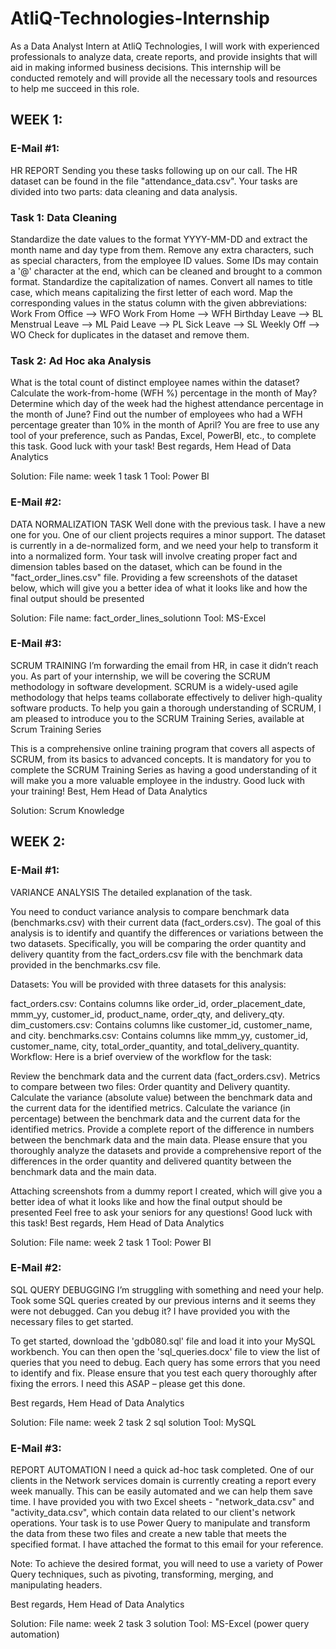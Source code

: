 # AtliQ-Technologies-Internship

As a Data Analyst Intern at AtliQ Technologies, I will work with experienced professionals to analyze data, create reports, and provide insights that will aid in making informed business decisions. This internship will be conducted remotely and will provide all the necessary tools and resources to help me succeed in this role.

## WEEK 1:

### E-Mail #1:
HR REPORT
Sending you these tasks following up on our call.
The HR dataset can be found in the file "attendance_data.csv". Your tasks are divided into two parts: data cleaning and data analysis.

### Task 1: Data Cleaning

Standardize the date values to the format YYYY-MM-DD and extract the month name and day type from them.
Remove any extra characters, such as special characters, from the employee ID values. Some IDs may contain a '@' character at the end, which can be cleaned and brought to a common format.
Standardize the capitalization of names. Convert all names to title case, which means capitalizing the first letter of each word.
Map the corresponding values in the status column with the given abbreviations:
Work From Office --> WFO
Work From Home --> WFH
Birthday Leave --> BL
Menstrual Leave --> ML
Paid Leave --> PL
Sick Leave --> SL
Weekly Off --> WO
Check for duplicates in the dataset and remove them.


### Task 2: Ad Hoc aka Analysis

What is the total count of distinct employee names within the dataset?
Calculate the work-from-home (WFH %) percentage in the month of May?
Determine which day of the week had the highest attendance percentage in the month of June?
Find out the number of employees who had a WFH percentage greater than 10% in the month of April?
You are free to use any tool of your preference, such as Pandas, Excel, PowerBI, etc., to complete this task.
Good luck with your task!
Best regards,
Hem
Head of Data Analytics

Solution:
File name: week 1 task 1
Tool: Power BI

### E-Mail #2:
DATA NORMALIZATION TASK
Well done with the previous task. I have a new one for you.
One of our client projects requires a minor support. The dataset is currently in a de-normalized form, and we need your help to transform it into a normalized form.
Your task will involve creating proper fact and dimension tables based on the dataset, which can be found in the "fact_order_lines.csv" file. Providing a few screenshots of the dataset below, which will give you a better idea of what it looks like and how the final output should be presented


Solution:
File name: fact_order_lines_solutionn
Tool: MS-Excel

### E-Mail #3:
SCRUM TRAINING
I’m forwarding the email from HR, in case it didn’t reach you.
As part of your internship, we will be covering the SCRUM methodology in software development. SCRUM is a widely-used agile methodology that helps teams collaborate effectively to deliver high-quality software products. To help you gain a thorough understanding of SCRUM, I am pleased to introduce you to the SCRUM Training Series, available at Scrum Training Series

This is a comprehensive online training program that covers all aspects of SCRUM, from its basics to advanced concepts. It is mandatory for you to complete the SCRUM Training Series as having a good understanding of it will make you a more valuable employee in the industry.
Good luck with your training!
Best,
Hem
Head of Data Analytics

Solution:
Scrum Knowledge



## WEEK 2:

### E-Mail #1:
VARIANCE ANALYSIS
The detailed explanation of the task.

You need to conduct variance analysis to compare benchmark data (benchmarks.csv) with their current data (fact_orders.csv). The goal of this analysis is to identify and quantify the differences or variations between the two datasets. Specifically, you will be comparing the order quantity and delivery quantity from the fact_orders.csv file with the benchmark data provided in the benchmarks.csv file.

Datasets:
You will be provided with three datasets for this analysis:

fact_orders.csv: Contains columns like order_id, order_placement_date, mmm_yy, customer_id, product_name, order_qty, and delivery_qty.
dim_customers.csv: Contains columns like customer_id, customer_name, and city.
benchmarks.csv: Contains columns like mmm_yy, customer_id, customer_name, city, total_order_quantity, and total_delivery_quantity.
Workflow:
Here is a brief overview of the workflow for the task:

Review the benchmark data and the current data (fact_orders.csv).
Metrics to compare between two files: Order quantity and Delivery quantity.
Calculate the variance (absolute value) between the benchmark data and the current data for the identified metrics.
Calculate the variance (in percentage) between the benchmark data and the current data for the identified metrics.
Provide a complete report of the difference in numbers between the benchmark data and the main data.
Please ensure that you thoroughly analyze the datasets and provide a comprehensive report of the differences in the order quantity and delivered quantity between the benchmark data and the main data.

Attaching screenshots from a dummy report I created, which will give you a better idea of what it looks like and how the final output should be presented Feel free to ask your seniors for any questions!
Good luck with this task!
Best regards,
Hem
Head of Data Analytics


Solution:
File name: week 2 task 1
Tool: Power BI

### E-Mail #2:
SQL QUERY DEBUGGING
I’m struggling with something and need your help. Took some SQL queries created by our previous interns and it seems they were not debugged. Can you debug it?
I have provided you with the necessary files to get started.

To get started, download the 'gdb080.sql' file and load it into your MySQL workbench. You can then open the 'sql_queries.docx' file to view the list of queries that you need to debug. Each query has some errors that you need to identify and fix. Please ensure that you test each query thoroughly after fixing the errors.
I need this ASAP – please get this done.

Best regards,
Hem
Head of Data Analytics

Solution:
File name: week 2 task 2 sql solution
Tool: MySQL

### E-Mail #3:
REPORT AUTOMATION I need a quick ad-hoc task completed.
One of our clients in the Network services domain is currently creating a report every week manually. This can be easily automated and we can help them save time.
I have provided you with two Excel sheets - "network_data.csv" and "activity_data.csv", which contain data related to our client's network operations. Your task is to use Power Query to manipulate and transform the data from these two files and create a new table that meets the specified format. I have attached the format to this email for your reference.

Note: To achieve the desired format, you will need to use a variety of Power Query techniques, such as pivoting, transforming, merging, and manipulating headers.

Best regards,
Hem
Head of Data Analytics


Solution:
File name: week 2 task 3 solution
Tool: MS-Excel (power query automation)
